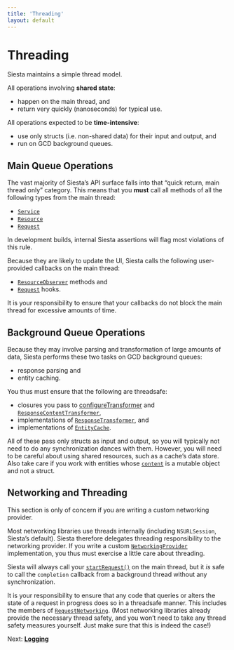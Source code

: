 ```yaml
---
title: 'Threading'
layout: default
---
```


# Threading

Siesta maintains a simple thread model.

All operations involving **shared state**:

  - happen on the main thread, and
  - return very quickly (nanoseconds) for typical use.

All operations expected to be **time-intensive**:

  - use only structs (i.e. non-shared data) for their input and output, and
  - run on GCD background queues.

## Main Queue Operations

The vast majority of Siesta’s API surface falls into that “quick return, main thread only” category. This means that you **must** call all methods of all the following types from the main thread:

  - [`Service`](https://bustoutsolutions.github.io/siesta/api/Classes/Service.html)
  - [`Resource`](https://bustoutsolutions.github.io/siesta/api/Classes/Resource.html)
  - [`Request`](https://bustoutsolutions.github.io/siesta/api/Protocols/Request.html)

In development builds, internal Siesta assertions will flag most violations of this rule.

Because they are likely to update the UI, Siesta calls the following user-provided callbacks on the main thread:

  - [`ResourceObserver`](https://bustoutsolutions.github.io/siesta/api/Protocols/ResourceObserver.html) methods and
  - [`Request`](https://bustoutsolutions.github.io/siesta/api/Protocols/Request.html) hooks.

It is your responsibility to ensure that your callbacks do not block the main thread for excessive amounts of time.

## Background Queue Operations

Because they may involve parsing and transformation of large amounts of data, Siesta performs these two tasks on GCD background queues:

  - response parsing and
  - entity caching.

You thus must ensure that the following are threadsafe:

  - closures you pass to [configureTransformer](https://bustoutsolutions.github.io/siesta/api/Classes/Service.html#//apple_ref/swift/Method/configureTransformer(_:requestMethods:atStage:action:onInputTypeMismatch:transformErrors:description:contentTransform:)) and [`ResponseContentTransformer`](https://bustoutsolutions.github.io/siesta/api/Structs/ResponseContentTransformer.html),
  - implementations of [`ResponseTransformer`](https://bustoutsolutions.github.io/siesta/api/Protocols/ResponseTransformer.html), and
  - implementations of [`EntityCache`](https://bustoutsolutions.github.io/siesta/api/Protocols/EntityCache.html).

All of these pass only structs as input and output, so you will typically not need to do any synchronization dances with them. However, you will need to be careful about using shared resources, such as a cache’s data store. Also take care if you work with entities whose [`content`](https://bustoutsolutions.github.io/siesta/api/Structs/Entity.html#//apple_ref/swift/Property/content) is a mutable object and not a struct.

## Networking and Threading

This section is only of concern if you are writing a custom networking provider.

Most networking libraries use threads internally (including `NSURLSession`, Siesta’s default). Siesta therefore delegates threading responsibility to the networking provider. If you write a custom [`NetworkingProvider`](https://bustoutsolutions.github.io/siesta/api/Protocols/NetworkingProvider.html) implementation, you thus must exercise a little care about threading.

Siesta will always call your [`startRequest()`](https://bustoutsolutions.github.io/siesta/api/Protocols/NetworkingProvider.html#//apple_ref/swift/Method/startRequest(_:completion:)) on the main thread, but it _is_ safe to call the `completion` callback from a background thread without any synchronization.

It is your responsibility to ensure that any code that queries or alters the state of a request in progress does so in a threadsafe manner. This includes the members of [`RequestNetworking`](https://bustoutsolutions.github.io/siesta/api/Protocols/RequestNetworking.html). (Most networking libraries already provide the necessary thread safety, and you won’t need to take any thread safety measures yourself. Just make sure that this is indeed the case!)

<p class='guide-next'>Next: <strong><a href='../logging'>Logging</a></strong></p>
